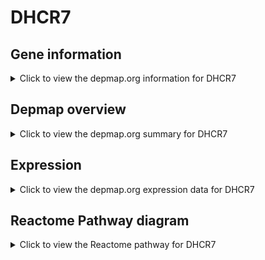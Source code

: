 <h1>DHCR7</h1>

<h2>Gene information</h2>
<details>
  <summary>Click to view the depmap.org information for DHCR7</summary>
  <p><a href="https://depmap.org/portal/gene/DHCR7?tab=about" target="_BLANK">Open page in a new tab...</a></p>
  <iframe src="https://depmap.org/portal/gene/DHCR7?tab=about" style="border:none;width:100%;height:800px"></iframe>
</details>

<h2>Depmap overview</h2>
<details>
  <summary>Click to view the depmap.org summary for DHCR7</summary>
  <p><a href="https://depmap.org/portal/gene/DHCR7?tab=overview" target="_BLANK">Open page in a new tab...</a></p>
  <iframe src="https://depmap.org/portal/gene/DHCR7?tab=overview" style="border:none;width:100%;height:800px"></iframe>
</details>

<h2>Expression</h2>
<details>
  <summary>Click to view the depmap.org expression data for DHCR7</summary>
  <p><a href="https://depmap.org/portal/gene/DHCR7?tab=characterization" target="_BLANK">Open page in a new tab...</a></p>
  <iframe src="https://depmap.org/portal/gene/DHCR7?tab=characterization" style="border:none;width:100%;height:800px"></iframe>
</details>



<h2>Reactome Pathway diagram</h2>
<details>
  <summary>Click to view the Reactome pathway for DHCR7</summary>
  <p><a href="https://reactome.org/PathwayBrowser/#/R-HSA-6807062" target="_BLANK">Open page in a new tab...</a></p>
  <p>Cholesterol biosynthesis via lathosterol</p>
<iframe src="https://reactome.org/PathwayBrowser/#/R-HSA-6807062" style="border:none;width:100%;height:800px"></iframe>
</details>



